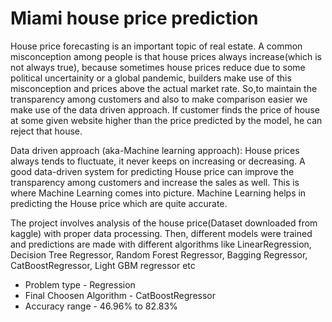 # Miami house price prediction

House price forecasting is an important topic of real estate. A common misconception among people is that house prices always increase(which is not always true), because sometimes house prices reduce due to some political uncertainity or a global pandemic, builders make use of this misconception and prices above the actual market rate. So,to maintain the transparency among customers and also to make comparison easier we make use of the data driven approach. If customer finds the price of house at some given website higher than the price predicted by the model, he can reject that house.


Data driven approach (aka-Machine learning approach):
House prices always tends to fluctuate, it never keeps on increasing or decreasing. A good data-driven system for predicting House price can improve the transparency among customers and increase the sales as well. This is where Machine Learning comes into picture. Machine Learning helps in predicting the House price which are quite accurate.

The project involves analysis of the house price(Dataset downloaded from kaggle) with proper data processing. Then, different models were trained and predictions are made with different algorithms like LinearRegression, Decision Tree Regressor, Random Forest Regressor, Bagging Regressor, CatBoostRegressor, Light GBM regressor etc


- Problem type - Regression
- Final Choosen Algorithm - CatBoostRegressor
- Accuracy range - 46.96% to 82.83%
